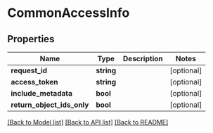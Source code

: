# CommonAccessInfo

## Properties
Name | Type | Description | Notes
------------ | ------------- | ------------- | -------------
**request_id** | **string** |  | [optional] 
**access_token** | **string** |  | [optional] 
**include_metadata** | **bool** |  | [optional] 
**return_object_ids_only** | **bool** |  | [optional] 

[[Back to Model list]](../README.md#documentation-for-models) [[Back to API list]](../README.md#documentation-for-api-endpoints) [[Back to README]](../README.md)


